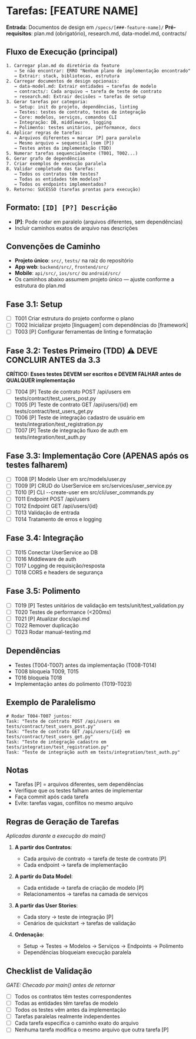 # Tarefas: [FEATURE NAME]

**Entrada**: Documentos de design em `/specs/[###-feature-name]/`
**Pré-requisitos**: plan.md (obrigatório), research.md, data-model.md, contracts/

## Fluxo de Execução (principal)

```
1. Carregar plan.md do diretório da feature
   → Se não encontrar: ERRO "Nenhum plano de implementação encontrado"
   → Extrair: stack, bibliotecas, estrutura
2. Carregar documentos de design opcionais:
   → data-model.md: Extrair entidades → tarefas de modelo
   → contracts/: Cada arquivo → tarefa de teste de contrato
   → research.md: Extrair decisões → tarefas de setup
3. Gerar tarefas por categoria:
   → Setup: init do projeto, dependências, linting
   → Testes: testes de contrato, testes de integração
   → Core: modelos, serviços, comandos CLI
   → Integração: DB, middleware, logging
   → Polimento: testes unitários, performance, docs
4. Aplicar regras de tarefas:
   → Arquivos diferentes = marcar [P] para paralelo
   → Mesmo arquivo = sequencial (sem [P])
   → Testes antes da implementação (TDD)
5. Numerar tarefas sequencialmente (T001, T002...)
6. Gerar grafo de dependências
7. Criar exemplos de execução paralela
8. Validar completude das tarefas:
   → Todos os contratos têm testes?
   → Todas as entidades têm modelos?
   → Todos os endpoints implementados?
9. Retorno: SUCESSO (tarefas prontas para execução)
```

## Formato: `[ID] [P?] Descrição`

- **[P]**: Pode rodar em paralelo (arquivos diferentes, sem dependências)
- Incluir caminhos exatos de arquivo nas descrições

## Convenções de Caminho

- **Projeto único**: `src/`, `tests/` na raiz do repositório
- **App web**: `backend/src/`, `frontend/src/`
- **Mobile**: `api/src/`, `ios/src/` ou `android/src/`
- Os caminhos abaixo assumem projeto único — ajuste conforme a estrutura do plan.md

## Fase 3.1: Setup

- [ ] T001 Criar estrutura do projeto conforme o plano
- [ ] T002 Inicializar projeto [linguagem] com dependências do [framework]
- [ ] T003 [P] Configurar ferramentas de linting e formatação

## Fase 3.2: Testes Primeiro (TDD) ⚠️ DEVE CONCLUIR ANTES da 3.3

**CRÍTICO: Esses testes DEVEM ser escritos e DEVEM FALHAR antes de QUALQUER implementação**

- [ ] T004 [P] Teste de contrato POST /api/users em tests/contract/test_users_post.py
- [ ] T005 [P] Teste de contrato GET /api/users/{id} em tests/contract/test_users_get.py
- [ ] T006 [P] Teste de integração cadastro de usuário em tests/integration/test_registration.py
- [ ] T007 [P] Teste de integração fluxo de auth em tests/integration/test_auth.py

## Fase 3.3: Implementação Core (APENAS após os testes falharem)

- [ ] T008 [P] Modelo User em src/models/user.py
- [ ] T009 [P] CRUD do UserService em src/services/user_service.py
- [ ] T010 [P] CLI --create-user em src/cli/user_commands.py
- [ ] T011 Endpoint POST /api/users
- [ ] T012 Endpoint GET /api/users/{id}
- [ ] T013 Validação de entrada
- [ ] T014 Tratamento de erros e logging

## Fase 3.4: Integração

- [ ] T015 Conectar UserService ao DB
- [ ] T016 Middleware de auth
- [ ] T017 Logging de requisição/resposta
- [ ] T018 CORS e headers de segurança

## Fase 3.5: Polimento

- [ ] T019 [P] Testes unitários de validação em tests/unit/test_validation.py
- [ ] T020 Testes de performance (<200ms)
- [ ] T021 [P] Atualizar docs/api.md
- [ ] T022 Remover duplicação
- [ ] T023 Rodar manual-testing.md

## Dependências

- Testes (T004-T007) antes da implementação (T008-T014)
- T008 bloqueia T009, T015
- T016 bloqueia T018
- Implementação antes do polimento (T019-T023)

## Exemplo de Paralelismo

```
# Rodar T004-T007 juntos:
Task: "Teste de contrato POST /api/users em tests/contract/test_users_post.py"
Task: "Teste de contrato GET /api/users/{id} em tests/contract/test_users_get.py"
Task: "Teste de integração cadastro em tests/integration/test_registration.py"
Task: "Teste de integração auth em tests/integration/test_auth.py"
```

## Notas

- Tarefas [P] = arquivos diferentes, sem dependências
- Verifique que os testes falham antes de implementar
- Faça commit após cada tarefa
- Evite: tarefas vagas, conflitos no mesmo arquivo

## Regras de Geração de Tarefas

_Aplicadas durante a execução do main()_

1. **A partir dos Contratos**:
   - Cada arquivo de contrato → tarefa de teste de contrato [P]
   - Cada endpoint → tarefa de implementação
2. **A partir do Data Model**:
   - Cada entidade → tarefa de criação de modelo [P]
   - Relacionamentos → tarefas na camada de serviços
3. **A partir das User Stories**:

   - Cada story → teste de integração [P]
   - Cenários de quickstart → tarefas de validação

4. **Ordenação**:
   - Setup → Testes → Modelos → Serviços → Endpoints → Polimento
   - Dependências bloqueiam execução paralela

## Checklist de Validação

_GATE: Checado por main() antes de retornar_

- [ ] Todos os contratos têm testes correspondentes
- [ ] Todas as entidades têm tarefas de modelo
- [ ] Todos os testes vêm antes da implementação
- [ ] Tarefas paralelas realmente independentes
- [ ] Cada tarefa especifica o caminho exato do arquivo
- [ ] Nenhuma tarefa modifica o mesmo arquivo que outra tarefa [P]
